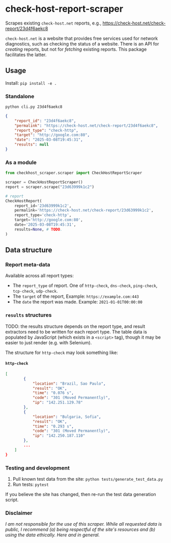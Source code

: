 # check-host-report-scraper
Scrapes existing `check-host.net` reports, e.g., https://check-host.net/check-report/23d4f6aekc8

`check-host.net` is a website that provides free services used for network diagnostics, such as checking the status of a website. There is an API for _creating_ reports, but not for _fetching_ existing reports. This package facilitates the latter.

## Usage

Install: `pip install -e .`

### Standalone 

```bash
python cli.py 23d4f6aekc8
```

```json
{
    "report_id": "23d4f6aekc8",
    "permalink": "https://check-host.net/check-report/23d4f6aekc8",
    "report_type": "check-http",
    "target": "http://google.com:80",
    "date": "2025-03-08T19:45:31",
    "results": null
}
```

### As a module

```python
from checkhost_scraper.scraper import CheckHostReportScraper

scraper = CheckHostReportScraper()
report = scraper.scrape("23d63999k1c2")

# report
CheckHostReport(
    report_id='23d63999k1c2',
    permalink='https://check-host.net/check-report/23d63999k1c2',
    report_type='check-http',
    target='http://google.com:80',
    date='2025-03-08T19:45:31',
    results=None, # TODO.
)
```

## Data structure

### Report meta-data

Available across all report types:
 * The `report_type` of report. One of `http-check`, `dns-check`, `ping-check`, `tcp-check`, `udp-check`.
 * The `target` of the report, Example: `https://example.com:443`
 * The `date` the report was made. Example: `2021-01-01T00:00:00`

### `results` structures
TODO: the results structure depends on the report type, and result extractors need to be written for each report type. The table data is populated by JavaScript (which exists in a `<script>` tag), though it may be easier to just render (e.g. with Selenium). 

The structure for `http-check` may look something like:

#### `http-check`

```json
[
        {
            "location": "Brazil, Sao Paulo",
            "result": "OK",
            "time": "0.076 s",
            "code": "301 (Moved Permanently)",
            "ip": "142.251.129.78"
        },
        {
            "location": "Bulgaria, Sofia",
            "result": "OK",
            "time": "0.293 s",
            "code": "301 (Moved Permanently)",
            "ip": "142.250.187.110"
        },
        ...
    ]
}
```

### Testing and development

1) Pull known test data from the site: `python tests/generate_test_data.py`
2) Run tests: `pytest`

If you believe the site has changed, then re-run the test data generation script.

### Disclaimer

_I am not responsible for the use of this scraper. While all requested data is public, I recommend (a) being respectful of the site's resources and (b) using the data ethically. Here and in general._